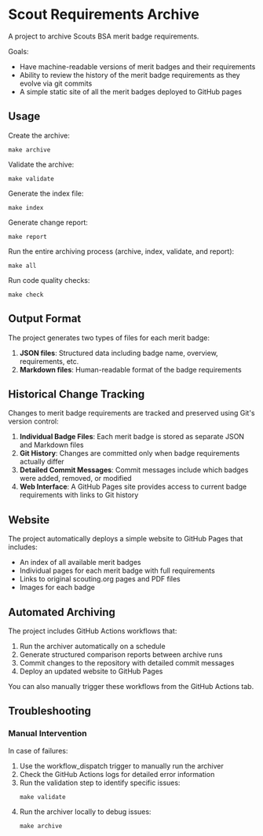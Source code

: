 # Scout Requirements Archive

A project to archive Scouts BSA merit badge requirements.

Goals:

- Have machine-readable versions of merit badges and their requirements
- Ability to review the history of the merit badge requirements as they evolve via git commits
- A simple static site of all the merit badges deployed to GitHub pages

## Usage

Create the archive:

```shell
make archive
```

Validate the archive:

```shell
make validate
```

Generate the index file:

```shell
make index
```

Generate change report:

```shell
make report
```

Run the entire archiving process (archive, index, validate, and report):

```shell
make all
```

Run code quality checks:

```shell
make check
```

## Output Format

The project generates two types of files for each merit badge:

1. **JSON files**: Structured data including badge name, overview, requirements, etc.
2. **Markdown files**: Human-readable format of the badge requirements

## Historical Change Tracking

Changes to merit badge requirements are tracked and preserved using Git's version control:

1. **Individual Badge Files**: Each merit badge is stored as separate JSON and Markdown files
2. **Git History**: Changes are committed only when badge requirements actually differ
3. **Detailed Commit Messages**: Commit messages include which badges were added, removed, or modified
4. **Web Interface**: A GitHub Pages site provides access to current badge requirements with links to Git history

## Website

The project automatically deploys a simple website to GitHub Pages that includes:

- An index of all available merit badges
- Individual pages for each merit badge with full requirements
- Links to original scouting.org pages and PDF files
- Images for each badge

## Automated Archiving

The project includes GitHub Actions workflows that:

1. Run the archiver automatically on a schedule
2. Generate structured comparison reports between archive runs
3. Commit changes to the repository with detailed commit messages
4. Deploy an updated website to GitHub Pages

You can also manually trigger these workflows from the GitHub Actions tab.

## Troubleshooting

### Manual Intervention

In case of failures:

1. Use the workflow_dispatch trigger to manually run the archiver
2. Check the GitHub Actions logs for detailed error information
3. Run the validation step to identify specific issues:
     ```shell
     make validate
     ```
4. Run the archiver locally to debug issues:
     ```shell
     make archive
     ```
